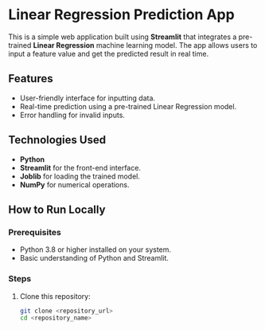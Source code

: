 # Linear Regression Prediction App

This is a simple web application built using **Streamlit** that integrates a pre-trained **Linear Regression** machine learning model. The app allows users to input a feature value and get the predicted result in real time.

## Features
- User-friendly interface for inputting data.
- Real-time prediction using a pre-trained Linear Regression model.
- Error handling for invalid inputs.

## Technologies Used
- **Python**
- **Streamlit** for the front-end interface.
- **Joblib** for loading the trained model.
- **NumPy** for numerical operations.

## How to Run Locally

### Prerequisites
- Python 3.8 or higher installed on your system.
- Basic understanding of Python and Streamlit.

### Steps
1. Clone this repository:
   ```bash
   git clone <repository_url>
   cd <repository_name>
